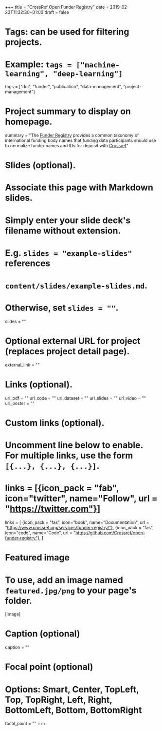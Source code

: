 +++
title = "CrossRef Open Funder Registry"
date = 2019-02-23T11:32:30+01:00
draft = false

# Tags: can be used for filtering projects.
# Example: `tags = ["machine-learning", "deep-learning"]`
tags = ["doi", "funder", "publication", "data-management", "project-management"]

# Project summary to display on homepage.
summary = "The [Funder Registry](https://www.crossref.org/services/funder-registry/) provides a common taxonomy of international funding body names that funding data participants should use to normalize funder names and IDs for deposit with [Crossref](https://www.crossref.org)"

# Slides (optional).
#   Associate this page with Markdown slides.
#   Simply enter your slide deck's filename without extension.
#   E.g. `slides = "example-slides"` references 
#   `content/slides/example-slides.md`.
#   Otherwise, set `slides = ""`.
slides = ""

# Optional external URL for project (replaces project detail page).
external_link = ""

# Links (optional).
url_pdf = ""
url_code = ""
url_dataset = ""
url_slides = ""
url_video = ""
url_poster = ""

# Custom links (optional).
#   Uncomment line below to enable. For multiple links, use the form `[{...}, {...}, {...}]`.
# links = [{icon_pack = "fab", icon="twitter", name="Follow", url = "https://twitter.com"}]
links = [
{icon_pack = "fas", icon="book", name="Documentation", url = "https://www.crossref.org/services/funder-registry/"},
{icon_pack = "fas", icon="code", name="Code", url = "https://github.com/Crossref/open-funder-registry"},
]
# Featured image
# To use, add an image named `featured.jpg/png` to your page's folder. 
[image]
  # Caption (optional)
  caption = ""

  # Focal point (optional)
  # Options: Smart, Center, TopLeft, Top, TopRight, Left, Right, BottomLeft, Bottom, BottomRight
  focal_point = ""
+++
